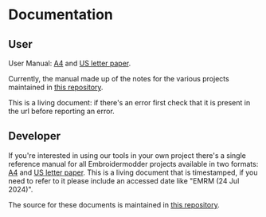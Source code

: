 # Documentation

## User

User Manual: [A4](downloads/em2_current.pdf) and
[US letter paper](downloads/em2_current.pdf).

Currently, the manual made up of the notes for the various
projects maintained in [this repository](https://github.com/embroidermodder/userman).

This is a living document: if there's an error first check that it is present
in the url before reporting an error.

## Developer

If you're interested in using our tools in your own project there's
a single reference manual for all Embroidermodder projects available
in two formats: [A4](downloads/emrm.pdf) and
[US letter paper](downloads/emrm.pdf). This is a living document that
is timestamped, if you need to refer to it please include an accessed
date like "EMRM (24 Jul 2024)".

The source for these documents is maintained in
[this repository](https://github.com/embroidermodder/refman).
